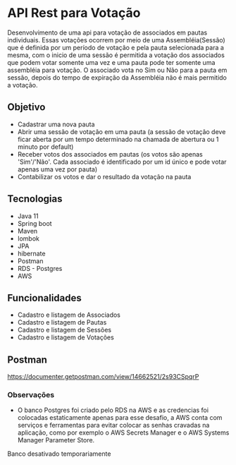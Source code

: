 # API Rest para Votação 
Desenvolvimento de uma api para votação de associados em pautas individuais. Essas votações ocorrem por meio de uma Assembléia(Sessão) que é definida por um período de votação e pela pauta selecionada para a mesma, com o inicio de uma sessão é permitida a votação dos associados que podem votar somente uma vez e uma pauta pode ter somente uma assembléia para votação. O associado vota no Sim ou Não para a pauta em sessão, depois do tempo de expiração da Assembléia não é mais permitido a votação.   
## Objetivo
- Cadastrar uma nova pauta
- Abrir uma sessão de votação em uma pauta (a sessão de votação deve ficar aberta por
um tempo determinado na chamada de abertura ou 1 minuto por default)
- Receber votos dos associados em pautas (os votos são apenas &#39;Sim&#39;/&#39;Não&#39;. Cada
associado é identificado por um id único e pode votar apenas uma vez por pauta)
- Contabilizar os votos e dar o resultado da votação na pauta

## Tecnologias
- Java 11
- Spring boot
- Maven
- lombok
- JPA
- hibernate
- Postman
- RDS - Postgres
- AWS

## Funcionalidades
- Cadastro e listagem de Associados
- Cadastro e listagem de Pautas
- Cadastro e listagem de Sessões
- Cadastro e listagem de Votações


## Postman
https://documenter.getpostman.com/view/14662521/2s93CSpqrP

### Observações
- O banco Postgres foi criado pelo RDS na AWS e as credencias foi colocadas estaticamente apenas para esse desafio, a AWS conta com serviços e ferramentas para evitar colocar as senhas cravadas na aplicação, como por exemplo o AWS Secrets Manager e o AWS Systems Manager Parameter Store.

Banco desativado temporariamente


